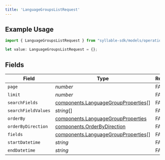 ```yaml
---
title: 'LanguageGroupsListRequest'
---
```


## Example Usage

```typescript
import { LanguageGroupsListRequest } from "syllable-sdk/models/operations";

let value: LanguageGroupsListRequest = {};
```

## Fields

| Field                                                                                      | Type                                                                                       | Required                                                                                   | Description                                                                                |
| ------------------------------------------------------------------------------------------ | ------------------------------------------------------------------------------------------ | ------------------------------------------------------------------------------------------ | ------------------------------------------------------------------------------------------ |
| `page`                                                                                     | *number*                                                                                   | FALSE                                                                         | N/A                                                                                        |
| `limit`                                                                                    | *number*                                                                                   | FALSE                                                                         | N/A                                                                                        |
| `searchFields`                                                                             | [components.LanguageGroupProperties](/sdk-docs/models/components/languagegroupproperties)[] | FALSE                                                                         | N/A                                                                                        |
| `searchFieldValues`                                                                        | *string*[]                                                                                 | FALSE                                                                         | N/A                                                                                        |
| `orderBy`                                                                                  | [components.LanguageGroupProperties](/sdk-docs/models/components/languagegroupproperties)   | FALSE                                                                         | N/A                                                                                        |
| `orderByDirection`                                                                         | [components.OrderByDirection](/sdk-docs/models/components/orderbydirection)                 | FALSE                                                                         | N/A                                                                                        |
| `fields`                                                                                   | [components.LanguageGroupProperties](/sdk-docs/models/components/languagegroupproperties)[] | FALSE                                                                         | N/A                                                                                        |
| `startDatetime`                                                                            | *string*                                                                                   | FALSE                                                                         | N/A                                                                                        |
| `endDatetime`                                                                              | *string*                                                                                   | FALSE                                                                         | N/A                                                                                        |